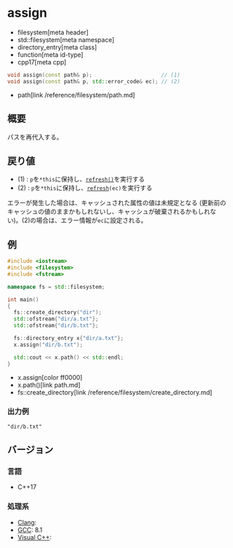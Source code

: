 # assign
* filesystem[meta header]
* std::filesystem[meta namespace]
* directory_entry[meta class]
* function[meta id-type]
* cpp17[meta cpp]

```cpp
void assign(const path& p);                      // (1)
void assign(const path& p, std::error_code& ec); // (2)
```
* path[link /reference/filesystem/path.md]

## 概要
パスを再代入する。


## 戻り値
- (1) : `p`を`*this`に保持し、[`refresh()`](refresh.md)を実行する
- (2) : `p`を`*this`に保持し、[`refresh`](refresh.md)`(ec)`を実行する

エラーが発生した場合は、キャッシュされた属性の値は未規定となる (更新前のキャッシュの値のままかもしれないし、キャッシュが破棄されるかもしれない)。(2)の場合は、エラー情報が`ec`に設定される。


## 例
```cpp example
#include <iostream>
#include <filesystem>
#include <fstream>

namespace fs = std::filesystem;

int main()
{
  fs::create_directory("dir");
  std::ofstream{"dir/a.txt"};
  std::ofstream{"dir/b.txt"};

  fs::directory_entry x{"dir/a.txt"};
  x.assign("dir/b.txt");

  std::cout << x.path() << std::endl;
}
```
* x.assign[color ff0000]
* x.path()[link path.md]
* fs::create_directory[link /reference/filesystem/create_directory.md]

### 出力例
```
"dir/b.txt"
```

## バージョン
### 言語
- C++17

### 処理系
- [Clang](/implementation.md#clang):
- [GCC](/implementation.md#gcc): 8.1
- [Visual C++](/implementation.md#visual_cpp):
